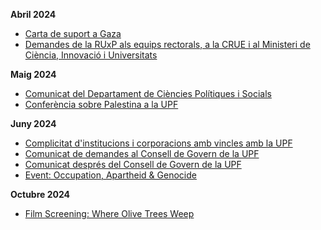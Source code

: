 **Abril 2024**
* [Carta de suport a Gaza](https://docs.google.com/forms/d/e/1FAIpQLScy9FrFxASNClMutqdAOp7eLiAz9x9151tP2QjHuIXgqFImuQ/viewform)
* [Demandes de la RUxP als equips rectorals, a la CRUE i al Ministeri de Ciència, Innovació i Universitats](./docs/RUxP-2024-04-29.pdf)

**Maig 2024**
* [Comunicat del Departament de Ciències Polítiques i Socials](https://www.upf.edu/documents/2846463/4418283/DPSS_communication_2024_05_13_final_web.pdf/bfa8da94-4f20-bb4e-b008-2b157174b644?t=1715856398217)
* [Conferència sobre Palestina a la UPF](https://cat.upfpalestineconference.org)

**Juny 2024**
* [Complicitat d'institucions i corporacions amb vincles amb la UPF](https://upfxpalestina.github.io/docs/entitats.pdf)
* [Comunicat de demandes al Consell de Govern de la UPF](https://upfxpalestina.github.io/comunicat-2024-06-03/)
* [Comunicat després del Consell de Govern de la UPF](https://upfxpalestina.github.io/comunicat-2024-06-04/)
* [Event: Occupation, Apartheid & Genocide](https://upfxpalestina.github.io/event-2024-06-14/)

**Octubre 2024**
* [Film Screening: Where Olive Trees Weep](https://upfxpalestina.github.io/event-2024-10-24/)
